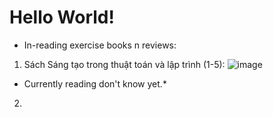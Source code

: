 # Hello World!
- In-reading exercise books n reviews:
1) Sách Sáng tạo trong thuật toán và lập trình (1-5):
![image](https://user-images.githubusercontent.com/63875614/221850525-9bab5e73-13c6-4cac-9bbb-e860afd5e58a.png)
- Currently reading don't know yet.*
2)
